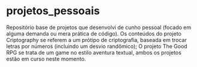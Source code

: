 # projetos_pessoais
Repositório base de projetos que desenvolvi de cunho pessoal (focado em alguma demanda ou mera prática de código).
Os conteúdos do projeto Criptography se referem a um prótipo de criptografia, baseada em trocar letras por números (incluindo um desvio randômico);
O projeto The Good RPG se trata de um game no estilo aventura textual, ambos os projetos estão em curso neste momento.
